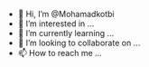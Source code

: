 - 👋 Hi, I’m @Mohamadkotbi
- 👀 I’m interested in ...
- 🌱 I’m currently learning ...
- 💞️ I’m looking to collaborate on ...
- 📫 How to reach me ...

<!---
Mohamadkotbi/Mohamadkotbi is a ✨ special ✨ repository because its `README.md` (this file) appears on your GitHub profile.
You can click the Preview link to take a look at your changes.
--->
